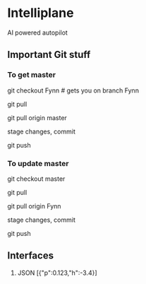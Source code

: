 # Intelliplane
AI powered autopilot 

## Important Git stuff

### To get master
git checkout Fynn      # gets you on branch Fynn

git pull

git pull origin master

stage changes, commit

git push

### To update master
git checkout master

git pull

git pull origin Fynn

stage changes, commit

git push

## Interfaces
1. JSON [{"p":0.123,"h":-3.4}]

